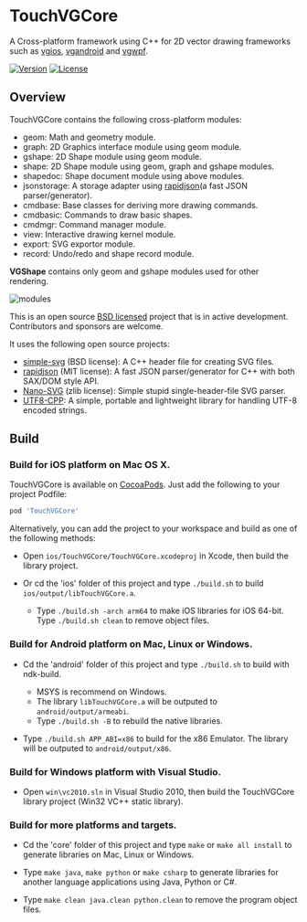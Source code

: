 # TouchVGCore

A Cross-platform framework using C++ for 2D vector drawing frameworks such as [vgios](https://github.com/rhcad/vgios), [vgandroid](https://github.com/rhcad/vgandroid) and [vgwpf](https://github.com/rhcad/vgwpf).

[![Version](http://img.shields.io/cocoapods/v/TouchVGCore.svg)](http://cocoadocs.org/docsets/TouchVGCore/)
[![License](http://img.shields.io/cocoapods/l/TouchVGCore.svg)](LICENSE)

## Overview

TouchVGCore contains the following cross-platform modules:

- geom: Math and geometry module.
- graph: 2D Graphics interface module using geom module.
- gshape: 2D Shape module using geom module.
- shape: 2D Shape module using geom, graph and gshape modules.
- shapedoc: Shape document module using above modules.
- jsonstorage: A storage adapter using [rapidjson](https://github.com/Kanma/rapidjson)(a fast JSON parser/generator).
- cmdbase: Base classes for deriving more drawing commands.
- cmdbasic: Commands to draw basic shapes.
- cmdmgr: Command manager module.
- view: Interactive drawing kernel module.
- export: SVG exportor module.
- record: Undo/redo and shape record module.

**VGShape** contains only geom and gshape modules used for other rendering.

![modules](http://touchvg.github.io/images/core.svg)

This is an open source [BSD licensed](LICENSE) project that is in active development. Contributors and sponsors are welcome.

It uses the following open source projects:

- [simple-svg](http://code.google.com/p/simple-svg) (BSD license): A C++ header file for creating SVG files.
- [rapidjson](https://github.com/Kanma/rapidjson) (MIT license): A fast JSON parser/generator for C++ with both SAX/DOM style API.
- [Nano-SVG](https://github.com/memononen/nanosvg) (zlib license): Simple stupid single-header-file SVG parser.
- [UTF8-CPP](http://sourceforge.net/projects/utfcpp/): A simple, portable and lightweight library for handling UTF-8 encoded strings.

## Build

### Build for **iOS** platform on Mac OS X.

TouchVGCore is available on [CocoaPods](http://cocoapods.org). Just add the following to your project Podfile:

```ruby
pod 'TouchVGCore'
```

Alternatively, you can add the project to your workspace and build as one of the following methods:

- Open `ios/TouchVGCore/TouchVGCore.xcodeproj` in Xcode, then build the library project.

- Or cd the 'ios' folder of this project and type `./build.sh` to build `ios/output/libTouchVGCore.a`.
   - Type `./build.sh -arch arm64` to make iOS libraries for iOS 64-bit. Type `./build.sh clean` to remove object files.

### Build for **Android** platform on Mac, Linux or Windows.

- Cd the 'android' folder of this project and type `./build.sh` to build with ndk-build.
  - MSYS is recommend on Windows.
  - The library `libTouchVGCore.a` will be outputed to `android/output/armeabi`.
  - Type `./build.sh -B` to rebuild the native libraries.

- Type `./build.sh APP_ABI=x86` to build for the x86 Emulator. The library will be outputed to `android/output/x86`.

### Build for **Windows** platform with Visual Studio.

- Open `win\vc2010.sln` in Visual Studio 2010, then build the TouchVGCore library project (Win32 VC++ static library).
   
### Build for more platforms and targets.

- Cd the 'core' folder of this project and type `make` or `make all install` to generate libraries on Mac, Linux or Windows.

- Type `make java`, `make python` or `make csharp` to generate libraries for another language applications using Java, Python or C#.

- Type `make clean java.clean python.clean` to remove the program object files.
